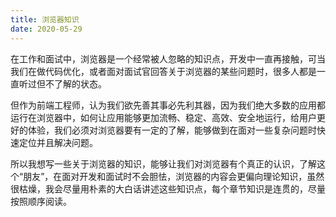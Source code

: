 ```yaml
---
title: 浏览器知识
date: 2020-05-29
---
```


在工作和面试中，浏览器是一个经常被人忽略的知识点，开发中一直再接触，可当我们在做代码优化，或者面对面试官回答关于浏览器的某些问题时，很多人都是一直听过但不了解的状态。

但作为前端工程师，认为我们欲先善其事必先利其器，因为我们绝大多数的应用都运行在浏览器中，如何让应用能够更加流畅、稳定、高效、安全地运行，给用户更好的体验，我们必须对浏览器要有一定的了解，能够做到在面对一些复杂问题时快速定位并且解决问题。

所以我想写一些关于浏览器的知识，能够让我们对浏览器有个真正的认识，了解这个“朋友”，在面对开发和面试时不会胆怯，浏览器的内容会更偏向理论知识，虽然很枯燥，我会尽量用朴素的大白话讲述这些知识点，每个章节知识是连贯的，尽量按照顺序阅读。